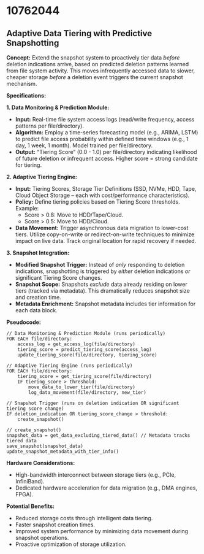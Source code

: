 # 10762044

## Adaptive Data Tiering with Predictive Snapshotting

**Concept:** Extend the snapshot system to proactively tier data *before* deletion indications arrive, based on predicted deletion patterns learned from file system activity. This moves infrequently accessed data to slower, cheaper storage *before* a deletion event triggers the current snapshot mechanism.

**Specifications:**

**1. Data Monitoring & Prediction Module:**

*   **Input:** Real-time file system access logs (read/write frequency, access patterns per file/directory).
*   **Algorithm:** Employ a time-series forecasting model (e.g., ARIMA, LSTM) to predict file access probability within defined time windows (e.g., 1 day, 1 week, 1 month).  Model trained per file/directory.
*   **Output:** “Tiering Score” (0.0 - 1.0) per file/directory indicating likelihood of future deletion or infrequent access.  Higher score = strong candidate for tiering.

**2. Adaptive Tiering Engine:**

*   **Input:** Tiering Scores, Storage Tier Definitions (SSD, NVMe, HDD, Tape, Cloud Object Storage – each with cost/performance characteristics).
*   **Policy:** Define tiering policies based on Tiering Score thresholds. Example:
    *   Score > 0.8: Move to HDD/Tape/Cloud.
    *   Score > 0.5: Move to HDD/Cloud.
*   **Data Movement:** Trigger asynchronous data migration to lower-cost tiers. Utilize copy-on-write or redirect-on-write techniques to minimize impact on live data. Track original location for rapid recovery if needed.

**3. Snapshot Integration:**

*   **Modified Snapshot Trigger:** Instead of *only* responding to deletion indications, snapshotting is triggered by *either* deletion indications *or* significant Tiering Score changes.
*   **Snapshot Scope:**  Snapshots *exclude* data already residing on lower tiers (tracked via metadata).  This dramatically reduces snapshot size and creation time.
*   **Metadata Enrichment:** Snapshot metadata includes tier information for each data block.

**Pseudocode:**

```
// Data Monitoring & Prediction Module (runs periodically)
FOR EACH file/directory:
    access_log = get_access_log(file/directory)
    tiering_score = predict_tiering_score(access_log)
    update_tiering_score(file/directory, tiering_score)

// Adaptive Tiering Engine (runs periodically)
FOR EACH file/directory:
    tiering_score = get_tiering_score(file/directory)
    IF tiering_score > threshold:
        move_data_to_lower_tier(file/directory)
        log_data_movement(file/directory, new_tier)

// Snapshot Trigger (runs on deletion indication OR significant tiering score change)
IF deletion_indication OR tiering_score_change > threshold:
    create_snapshot()

// create_snapshot()
snapshot_data = get_data_excluding_tiered_data() // Metadata tracks tiered data
save_snapshot(snapshot_data)
update_snapshot_metadata_with_tier_info()
```

**Hardware Considerations:**

*   High-bandwidth interconnect between storage tiers (e.g., PCIe, InfiniBand).
*   Dedicated hardware acceleration for data migration (e.g., DMA engines, FPGA).

**Potential Benefits:**

*   Reduced storage costs through intelligent data tiering.
*   Faster snapshot creation times.
*   Improved system performance by minimizing data movement during snapshot operations.
*   Proactive optimization of storage utilization.